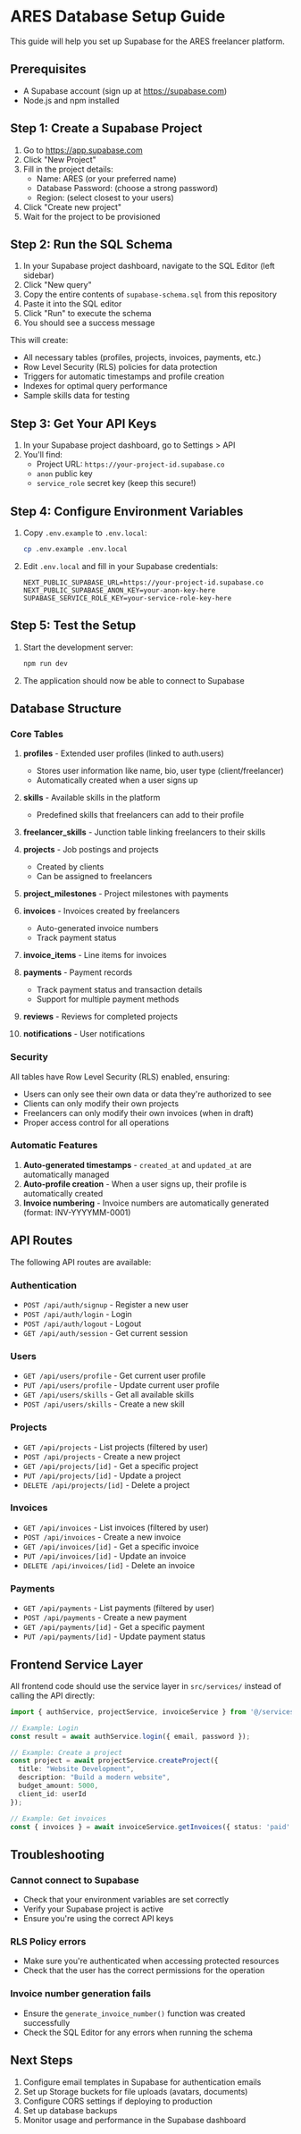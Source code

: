 # ARES Database Setup Guide

This guide will help you set up Supabase for the ARES freelancer platform.

## Prerequisites

- A Supabase account (sign up at https://supabase.com)
- Node.js and npm installed

## Step 1: Create a Supabase Project

1. Go to https://app.supabase.com
2. Click "New Project"
3. Fill in the project details:
   - Name: ARES (or your preferred name)
   - Database Password: (choose a strong password)
   - Region: (select closest to your users)
4. Click "Create new project"
5. Wait for the project to be provisioned

## Step 2: Run the SQL Schema

1. In your Supabase project dashboard, navigate to the SQL Editor (left sidebar)
2. Click "New query"
3. Copy the entire contents of `supabase-schema.sql` from this repository
4. Paste it into the SQL editor
5. Click "Run" to execute the schema
6. You should see a success message

This will create:
- All necessary tables (profiles, projects, invoices, payments, etc.)
- Row Level Security (RLS) policies for data protection
- Triggers for automatic timestamps and profile creation
- Indexes for optimal query performance
- Sample skills data for testing

## Step 3: Get Your API Keys

1. In your Supabase project dashboard, go to Settings > API
2. You'll find:
   - Project URL: `https://your-project-id.supabase.co`
   - `anon` public key
   - `service_role` secret key (keep this secure!)

## Step 4: Configure Environment Variables

1. Copy `.env.example` to `.env.local`:
   ```bash
   cp .env.example .env.local
   ```

2. Edit `.env.local` and fill in your Supabase credentials:
   ```env
   NEXT_PUBLIC_SUPABASE_URL=https://your-project-id.supabase.co
   NEXT_PUBLIC_SUPABASE_ANON_KEY=your-anon-key-here
   SUPABASE_SERVICE_ROLE_KEY=your-service-role-key-here
   ```

## Step 5: Test the Setup

1. Start the development server:
   ```bash
   npm run dev
   ```

2. The application should now be able to connect to Supabase

## Database Structure

### Core Tables

1. **profiles** - Extended user profiles (linked to auth.users)
   - Stores user information like name, bio, user type (client/freelancer)
   - Automatically created when a user signs up

2. **skills** - Available skills in the platform
   - Predefined skills that freelancers can add to their profile

3. **freelancer_skills** - Junction table linking freelancers to their skills

4. **projects** - Job postings and projects
   - Created by clients
   - Can be assigned to freelancers

5. **project_milestones** - Project milestones with payments

6. **invoices** - Invoices created by freelancers
   - Auto-generated invoice numbers
   - Track payment status

7. **invoice_items** - Line items for invoices

8. **payments** - Payment records
   - Track payment status and transaction details
   - Support for multiple payment methods

9. **reviews** - Reviews for completed projects

10. **notifications** - User notifications

### Security

All tables have Row Level Security (RLS) enabled, ensuring:
- Users can only see their own data or data they're authorized to see
- Clients can only modify their own projects
- Freelancers can only modify their own invoices (when in draft)
- Proper access control for all operations

### Automatic Features

1. **Auto-generated timestamps** - `created_at` and `updated_at` are automatically managed
2. **Auto-profile creation** - When a user signs up, their profile is automatically created
3. **Invoice numbering** - Invoice numbers are automatically generated (format: INV-YYYYMM-0001)

## API Routes

The following API routes are available:

### Authentication
- `POST /api/auth/signup` - Register a new user
- `POST /api/auth/login` - Login
- `POST /api/auth/logout` - Logout
- `GET /api/auth/session` - Get current session

### Users
- `GET /api/users/profile` - Get current user profile
- `PUT /api/users/profile` - Update current user profile
- `GET /api/users/skills` - Get all available skills
- `POST /api/users/skills` - Create a new skill

### Projects
- `GET /api/projects` - List projects (filtered by user)
- `POST /api/projects` - Create a new project
- `GET /api/projects/[id]` - Get a specific project
- `PUT /api/projects/[id]` - Update a project
- `DELETE /api/projects/[id]` - Delete a project

### Invoices
- `GET /api/invoices` - List invoices (filtered by user)
- `POST /api/invoices` - Create a new invoice
- `GET /api/invoices/[id]` - Get a specific invoice
- `PUT /api/invoices/[id]` - Update an invoice
- `DELETE /api/invoices/[id]` - Delete an invoice

### Payments
- `GET /api/payments` - List payments (filtered by user)
- `POST /api/payments` - Create a new payment
- `GET /api/payments/[id]` - Get a specific payment
- `PUT /api/payments/[id]` - Update payment status

## Frontend Service Layer

All frontend code should use the service layer in `src/services/` instead of calling the API directly:

```typescript
import { authService, projectService, invoiceService } from '@/services';

// Example: Login
const result = await authService.login({ email, password });

// Example: Create a project
const project = await projectService.createProject({
  title: "Website Development",
  description: "Build a modern website",
  budget_amount: 5000,
  client_id: userId
});

// Example: Get invoices
const { invoices } = await invoiceService.getInvoices({ status: 'paid' });
```

## Troubleshooting

### Cannot connect to Supabase
- Check that your environment variables are set correctly
- Verify your Supabase project is active
- Ensure you're using the correct API keys

### RLS Policy errors
- Make sure you're authenticated when accessing protected resources
- Check that the user has the correct permissions for the operation

### Invoice number generation fails
- Ensure the `generate_invoice_number()` function was created successfully
- Check the SQL Editor for any errors when running the schema

## Next Steps

1. Configure email templates in Supabase for authentication emails
2. Set up Storage buckets for file uploads (avatars, documents)
3. Configure CORS settings if deploying to production
4. Set up database backups
5. Monitor usage and performance in the Supabase dashboard
